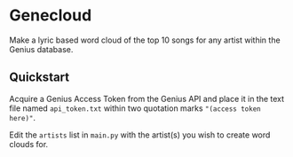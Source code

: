 # Genecloud

Make a lyric based word cloud of the top 10 songs for any artist within the Genius database.

## Quickstart

Acquire a Genius Access Token from the Genius API and place it in the text file named `api_token.txt` within two quotation marks `"(access token here)"`.

Edit the `artists` list in `main.py` with the artist(s) you wish to create word clouds for.
